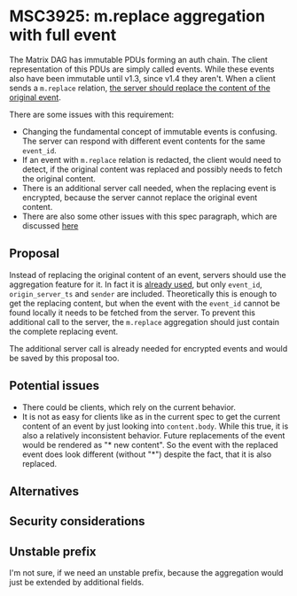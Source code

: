 # MSC3925: m.replace aggregation with full event

The Matrix DAG has immutable PDUs forming an auth chain. The client representation of this PDUs are simply called events.
While these events also have been immutable until v1.3, since v1.4 they aren't.
When a client sends a `m.replace` relation, [the server should replace the content of the original event](https://spec.matrix.org/v1.4/client-server-api/#server-side-replacement-of-content).

There are some issues with this requirement:
* Changing the fundamental concept of immutable events is confusing. The server can respond with different event contents for the same `event_id`.
* If an event with `m.replace` relation is redacted, the client would need to detect, if the original content was replaced and possibly needs to fetch the original content.
* There is an additional server call needed, when the replacing event is encrypted, because the server cannot replace the original event content.
* There are also some other issues with this spec paragraph, which are discussed [here](https://github.com/matrix-org/matrix-spec/issues/1299)

## Proposal

Instead of replacing the original content of an event, servers should use the aggregation feature for it.
In fact it is [already used](https://spec.matrix.org/v1.4/client-server-api/#server-side-aggregation-of-mreplace-relationships), 
but only `event_id`, `origin_server_ts` and `sender` are included.
Theoretically this is enough to get the replacing content, but when the event with the `event_id` cannot be found locally it needs to be fetched from the server.
To prevent this additional call to the server, the `m.replace` aggregation should just contain the complete replacing event.

The additional server call is already needed for encrypted events and would be saved by this proposal too.

## Potential issues

* There could be clients, which rely on the current behavior.
* It is not as easy for clients like as in the current spec to get the current content of an event by just looking into `content.body`. While this true, it is also a relatively inconsistent behavior. Future replacements of the event would be rendered as "* new content". So the event with the replaced event does look different (without "*") despite the fact, that it is also replaced.

## Alternatives



## Security considerations



## Unstable prefix

I'm not sure, if we need an unstable prefix, because the aggregation would just be extended by additional fields.

